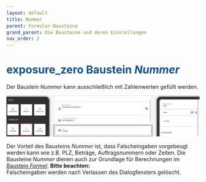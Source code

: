 ```yaml
---
layout: default
title: Nummer
parent: Formular-Bausteine
grand_parent: Die Bausteine und deren Einstellungen
nav_order: 2
---
```


# <span style="color:#0b5394"><span class="material-icons">exposure_zero</span> **Baustein *Nummer***</span>

Der Baustein *Nummer* kann ausschließlich mit Zahlenwerten gefüllt werden.

![number](\assets\record-spec-settings\1number.png "number")

Der Vorteil des Bausteins *Nummer* ist, dass Falscheingaben vorgebeugt werden kann wie z.B. PLZ, Beträge,
Auftragsnummern oder Zeiten. Die Bausteine *Nummer* dienen auch zur Grundlage für Berechnungen im
[Baustein *Formel*](/docs/record-spec-settings.html#formel).
**Bitte beachten:**  
Falscheingaben werden nach Verlassen des Dialogfensters gelöscht.